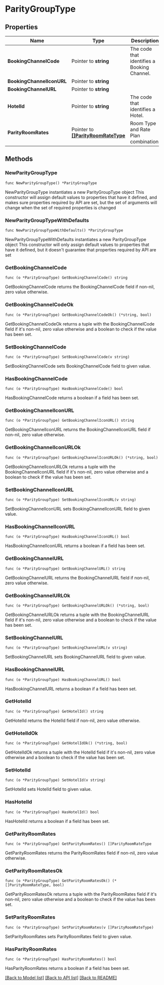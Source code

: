 # ParityGroupType

## Properties

Name | Type | Description | Notes
------------ | ------------- | ------------- | -------------
**BookingChannelCode** | Pointer to **string** | The code that identifies a Booking Channel. | [optional] 
**BookingChannelIconURL** | Pointer to **string** |  | [optional] 
**BookingChannelURL** | Pointer to **string** |  | [optional] 
**HotelId** | Pointer to **string** | The code that identifies a Hotel. | [optional] 
**ParityRoomRates** | Pointer to [**[]ParityRoomRateType**](ParityRoomRateType.md) | Room Type and Rate Plan combination. | [optional] 

## Methods

### NewParityGroupType

`func NewParityGroupType() *ParityGroupType`

NewParityGroupType instantiates a new ParityGroupType object
This constructor will assign default values to properties that have it defined,
and makes sure properties required by API are set, but the set of arguments
will change when the set of required properties is changed

### NewParityGroupTypeWithDefaults

`func NewParityGroupTypeWithDefaults() *ParityGroupType`

NewParityGroupTypeWithDefaults instantiates a new ParityGroupType object
This constructor will only assign default values to properties that have it defined,
but it doesn't guarantee that properties required by API are set

### GetBookingChannelCode

`func (o *ParityGroupType) GetBookingChannelCode() string`

GetBookingChannelCode returns the BookingChannelCode field if non-nil, zero value otherwise.

### GetBookingChannelCodeOk

`func (o *ParityGroupType) GetBookingChannelCodeOk() (*string, bool)`

GetBookingChannelCodeOk returns a tuple with the BookingChannelCode field if it's non-nil, zero value otherwise
and a boolean to check if the value has been set.

### SetBookingChannelCode

`func (o *ParityGroupType) SetBookingChannelCode(v string)`

SetBookingChannelCode sets BookingChannelCode field to given value.

### HasBookingChannelCode

`func (o *ParityGroupType) HasBookingChannelCode() bool`

HasBookingChannelCode returns a boolean if a field has been set.

### GetBookingChannelIconURL

`func (o *ParityGroupType) GetBookingChannelIconURL() string`

GetBookingChannelIconURL returns the BookingChannelIconURL field if non-nil, zero value otherwise.

### GetBookingChannelIconURLOk

`func (o *ParityGroupType) GetBookingChannelIconURLOk() (*string, bool)`

GetBookingChannelIconURLOk returns a tuple with the BookingChannelIconURL field if it's non-nil, zero value otherwise
and a boolean to check if the value has been set.

### SetBookingChannelIconURL

`func (o *ParityGroupType) SetBookingChannelIconURL(v string)`

SetBookingChannelIconURL sets BookingChannelIconURL field to given value.

### HasBookingChannelIconURL

`func (o *ParityGroupType) HasBookingChannelIconURL() bool`

HasBookingChannelIconURL returns a boolean if a field has been set.

### GetBookingChannelURL

`func (o *ParityGroupType) GetBookingChannelURL() string`

GetBookingChannelURL returns the BookingChannelURL field if non-nil, zero value otherwise.

### GetBookingChannelURLOk

`func (o *ParityGroupType) GetBookingChannelURLOk() (*string, bool)`

GetBookingChannelURLOk returns a tuple with the BookingChannelURL field if it's non-nil, zero value otherwise
and a boolean to check if the value has been set.

### SetBookingChannelURL

`func (o *ParityGroupType) SetBookingChannelURL(v string)`

SetBookingChannelURL sets BookingChannelURL field to given value.

### HasBookingChannelURL

`func (o *ParityGroupType) HasBookingChannelURL() bool`

HasBookingChannelURL returns a boolean if a field has been set.

### GetHotelId

`func (o *ParityGroupType) GetHotelId() string`

GetHotelId returns the HotelId field if non-nil, zero value otherwise.

### GetHotelIdOk

`func (o *ParityGroupType) GetHotelIdOk() (*string, bool)`

GetHotelIdOk returns a tuple with the HotelId field if it's non-nil, zero value otherwise
and a boolean to check if the value has been set.

### SetHotelId

`func (o *ParityGroupType) SetHotelId(v string)`

SetHotelId sets HotelId field to given value.

### HasHotelId

`func (o *ParityGroupType) HasHotelId() bool`

HasHotelId returns a boolean if a field has been set.

### GetParityRoomRates

`func (o *ParityGroupType) GetParityRoomRates() []ParityRoomRateType`

GetParityRoomRates returns the ParityRoomRates field if non-nil, zero value otherwise.

### GetParityRoomRatesOk

`func (o *ParityGroupType) GetParityRoomRatesOk() (*[]ParityRoomRateType, bool)`

GetParityRoomRatesOk returns a tuple with the ParityRoomRates field if it's non-nil, zero value otherwise
and a boolean to check if the value has been set.

### SetParityRoomRates

`func (o *ParityGroupType) SetParityRoomRates(v []ParityRoomRateType)`

SetParityRoomRates sets ParityRoomRates field to given value.

### HasParityRoomRates

`func (o *ParityGroupType) HasParityRoomRates() bool`

HasParityRoomRates returns a boolean if a field has been set.


[[Back to Model list]](../README.md#documentation-for-models) [[Back to API list]](../README.md#documentation-for-api-endpoints) [[Back to README]](../README.md)



